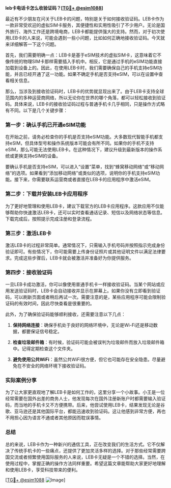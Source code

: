 **leb卡电话卡怎么收验证码？[[TG💪+ @esim1088](https://t.me/s/esim1088)]**

最近有不少朋友在问关于LEB卡的问题，特别是关于如何接收验证码。LEB卡作为一款非常受欢迎的虚拟SIM卡服务，其便捷性和实用性吸引了不少用户。无论是国外旅行、海外工作还是跨境电商，LEB卡都能提供强大的支持。然而，对于初次使用LEB卡的人来说，可能会遇到一些小问题，比如如何正确地接收验证码。今天就来详细解答一下这个问题。

首先，我们需要明确一点：LEB卡是基于eSIM技术的虚拟SIM卡，这意味着它不像传统的物理SIM卡那样需要插入手机中。相反，它是通过手机的eSIM功能直接加载到设备上的。因此，在使用LEB卡时，我们需要确保自己的手机支持eSIM功能，并且已经开通了这一功能。如果不确定手机是否支持eSIM，可以在设置中查看相关信息。

那么，当涉及到接收验证码时，LEB卡的优势就显现出来了。由于LEB卡支持全球范围内的多种运营商网络，所以无论你在世界的哪个角落，都可以轻松接收到验证码。具体来说，LEB卡的接收验证码过程与普通手机卡几乎相同，只是操作方式略有不同。以下是几个关键步骤：

### 第一步：确认手机已开通eSIM功能

在开始之前，请务必检查你的手机是否支持eSIM功能。大多数现代智能手机都支持eSIM，但具体型号和操作系统版本可能会有所不同。如果你的手机不支持eSIM，那么可能无法使用LEB卡。在这种情况下，建议升级到最新版本的操作系统或更换支持eSIM的设备。

要确认手机是否支持eSIM，可以进入“设置”菜单，找到“蜂窝移动网络”或“移动网络”的选项。如果看到“添加移动网络”或类似的选项，说明你的手机支持eSIM功能。接下来，你需要联系运营商或者直接在LEB卡的应用程序中激活eSIM。

### 第二步：下载并安装LEB卡应用程序

为了更好地管理和使用LEB卡，建议下载官方的LEB卡应用程序。这款应用不仅能够帮助你快速激活LEB卡，还可以实时查看通话记录、短信以及网络状态等信息。下载完成后，按照提示完成注册和登录流程。

### 第三步：激活LEB卡

激活LEB卡的过程非常简单。通常情况下，只需输入手机号码并按照指示完成身份验证即可。有些情况下，你可能需要上传身份证照片或其他证明文件以满足法律要求。完成这些步骤后，LEB卡就会被激活并准备好为你提供服务。

### 第四步：接收验证码

一旦LEB卡成功激活，你可以像使用普通手机卡一样接收验证码。当某个网站或应用发送验证码时，LEB卡会自动接收并显示在屏幕上。如果你没有立即看到验证码，可以刷新页面或者稍后再试一次。需要注意的是，某些应用程序可能会限制验证码的有效时间，因此尽快查看是很重要的。

此外，为了确保验证码能够顺利接收，还需要注意以下几点：

1. **保持网络连接**：确保手机处于良好的网络环境中，无论是Wi-Fi还是移动数据，都要保证信号稳定。
   
2. **检查垃圾邮件箱**：有时候，验证码可能会被误判为垃圾邮件而放入垃圾邮件箱中。记得定期检查这个文件夹。
   
3. **避免使用公共WiFi**：虽然公共WiFi很方便，但它也可能存在安全隐患。尽量避免在不安全的网络环境下接收验证码。

### 实际案例分享

为了让大家更直观地了解LEB卡是如何工作的，这里分享一个小故事。小王是一位经常需要在国外出差的商务人士，他发现每次在国外注册新账户时都需要输入验证码，而当地的手机卡又不方便携带。后来，他尝试使用LEB卡，结果发现无论是谷歌、亚马逊还是其他国际平台，都能迅速收到验证码。这让他感到非常方便，再也不用担心因为语言不通或者其他原因而耽误事情。

### 总结

总的来说，LEB卡作为一种新兴的通信工具，正在改变我们的生活方式。它不仅解决了传统手机卡的一些痛点，还提供了更加灵活多样的选择。对于那些经常需要跨国交流或者频繁使用国际服务的人来说，LEB卡无疑是一个不错的选择。当然，在使用过程中，掌握正确的操作方法同样重要。希望这篇文章能帮助大家更好地理解和使用LEB卡，享受科技带来的便利。

[[TG💪+ @esim1088](https://t.me/s/esim1088) ![Image](https://i.postimg.cc/4NQfJmqS/Snipaste-2025-05-13-00-14-12.png)]